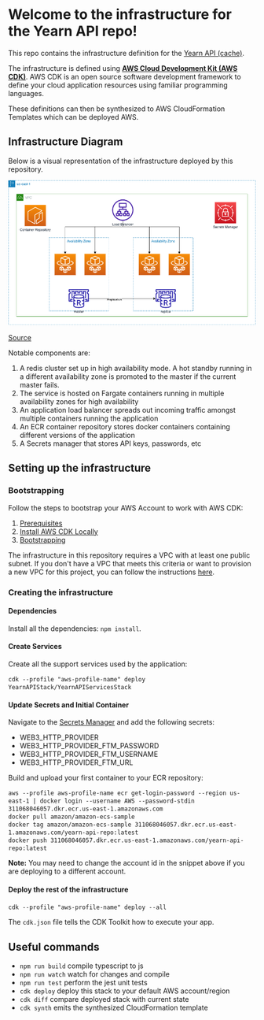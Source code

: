 # Welcome to the infrastructure for the Yearn API repo!

This repo contains the infrastructure definition for the [Yearn API (cache)](https://github.com/yearn/yearn-api).

The infrastructure is defined using **[AWS Cloud Development Kit (AWS CDK)](https://aws.amazon.com/cdk/)**.
AWS CDK is an open source software development framework to define your cloud application resources using
familiar programming languages.

These definitions can then be synthesized to AWS CloudFormation Templates which can be deployed AWS.

## Infrastructure Diagram

Below is a visual representation of the infrastructure deployed by this repository.

![Infrastructure Diagram](./assets/YearnAPIInfrastructureDiagram.png)

[Source](https://drive.google.com/file/d/1EwfRPJ4xXlHJZmIlln2HMPakRbILoxbi/view?usp=sharing)

Notable components are:
1. A redis cluster set up in high availability mode. A hot standby running in a different availability zone is promoted to the master if the current master fails.
2. The service is hosted on Fargate containers running in multiple availability zones for high availability
3. An application load balancer spreads out incoming traffic amongst multiple containers running the application
4. An ECR container repository stores docker containers containing different versions of the application
5. A Secrets manager that stores API keys, passwords, etc

## Setting up the infrastructure

### Bootstrapping

Follow the steps to bootstrap your AWS Account to work with AWS CDK:

1. [Prerequisites](https://docs.aws.amazon.com/cdk/latest/guide/getting_started.html#getting_started_prerequisites) 
2. [Install AWS CDK Locally](https://docs.aws.amazon.com/cdk/latest/guide/getting_started.html#getting_started_install)
3. [Bootstrapping](https://docs.aws.amazon.com/cdk/latest/guide/getting_started.html#getting_started_bootstrap)

The infrastructure in this repository requires a VPC with at least one public subnet. If you don't have a VPC that meets this criteria or want to provision a new VPC for this project, you can follow the instructions [here](https://docs.aws.amazon.com/AmazonECS/latest/developerguide/create-public-private-vpc.html).

### Creating the infrastructure

#### Dependencies

Install all the dependencies: `npm install`.

#### Create Services

Create all the support services used by the application:

```
cdk --profile "aws-profile-name" deploy YearnAPIStack/YearnAPIServicesStack
```

#### Update Secrets and Initial Container

Navigate to the [Secrets Manager](https://console.aws.amazon.com/secretsmanager/home?region=us-east-1#!/listSecrets/) and add the following secrets:

- WEB3_HTTP_PROVIDER
- WEB3_HTTP_PROVIDER_FTM_PASSWORD
- WEB3_HTTP_PROVIDER_FTM_USERNAME
- WEB3_HTTP_PROVIDER_FTM_URL

Build and upload your first container to your ECR repository:

```
aws --profile aws-profile-name ecr get-login-password --region us-east-1 | docker login --username AWS --password-stdin 311068046057.dkr.ecr.us-east-1.amazonaws.com
docker pull amazon/amazon-ecs-sample
docker tag amazon/amazon-ecs-sample 311068046057.dkr.ecr.us-east-1.amazonaws.com/yearn-api-repo:latest
docker push 311068046057.dkr.ecr.us-east-1.amazonaws.com/yearn-api-repo:latest
```

**Note:** You may need to change the account id in the snippet above if you are deploying to a different account.

#### Deploy the rest of the infrastructure

`cdk --profile "aws-profile-name" deploy --all`


The `cdk.json` file tells the CDK Toolkit how to execute your app.

## Useful commands

 * `npm run build`   compile typescript to js
 * `npm run watch`   watch for changes and compile
 * `npm run test`    perform the jest unit tests
 * `cdk deploy`      deploy this stack to your default AWS account/region
 * `cdk diff`        compare deployed stack with current state
 * `cdk synth`       emits the synthesized CloudFormation template
